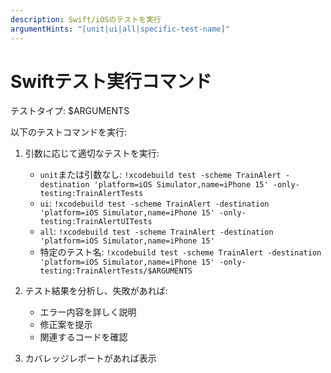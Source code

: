 ```yaml
---
description: Swift/iOSのテストを実行
argumentHints: "[unit|ui|all|specific-test-name]"
---
```


# Swiftテスト実行コマンド

テストタイプ: $ARGUMENTS

以下のテストコマンドを実行:

1. 引数に応じて適切なテストを実行:
   - `unit`または引数なし: `!xcodebuild test -scheme TrainAlert -destination 'platform=iOS Simulator,name=iPhone 15' -only-testing:TrainAlertTests`
   - `ui`: `!xcodebuild test -scheme TrainAlert -destination 'platform=iOS Simulator,name=iPhone 15' -only-testing:TrainAlertUITests`
   - `all`: `!xcodebuild test -scheme TrainAlert -destination 'platform=iOS Simulator,name=iPhone 15'`
   - 特定のテスト名: `!xcodebuild test -scheme TrainAlert -destination 'platform=iOS Simulator,name=iPhone 15' -only-testing:TrainAlertTests/$ARGUMENTS`

2. テスト結果を分析し、失敗があれば:
   - エラー内容を詳しく説明
   - 修正案を提示
   - 関連するコードを確認

3. カバレッジレポートがあれば表示